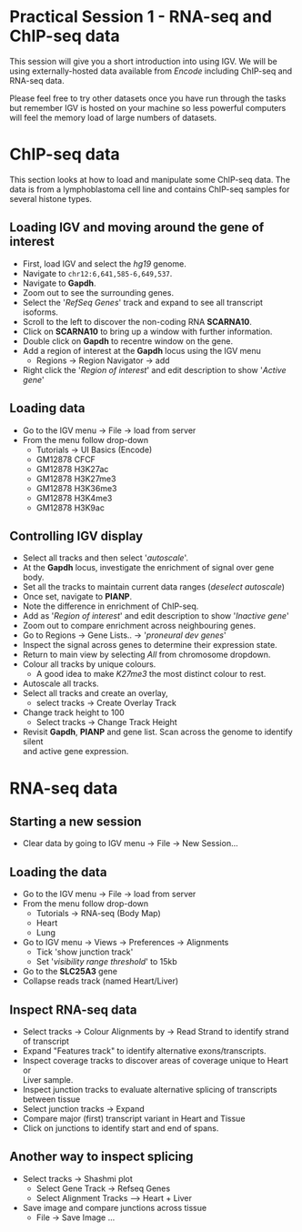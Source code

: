 
# Practical Session 1 - RNA-seq and ChIP-seq data


This session	will give	you	a short	introduction into	using	IGV. We	will be	using	externally-hosted	data available	from *Encode*	including	ChIP-seq	and	RNA-seq	data. 

Please	feel	free	to	try	other	datasets	once	you	have	run	through	the	tasks	but	remember	IGV	is	hosted	on	your	machine	so	less	powerful	computers	will	feel	the	memory	load	of	large	numbers	of	datasets.

# ChIP-seq data
This	section	looks	at	how	to	load	and	manipulate	some	ChIP-seq	data.	The	data	is from	a	lymphoblastoma cell line and contains	ChIP-seq	samples	for	several	histone	types.

## Loading IGV and moving around the gene of interest

- First, load IGV and select the *hg19* genome.
- Navigate	to `chr12:6,641,585-6,649,537`.
- Navigate	to	**Gapdh**.
- Zoom	out	to	see	the	surrounding	genes.
- Select	the	'*RefSeq	Genes*'	track	and	expand	to	see	all	transcript	isoforms.
- Scroll	to	the	left	to	discover	the	non-coding	RNA	**SCARNA10**.	
- Click	on	**SCARNA10**	to	bring	up	a	window	with	further	information.
- Double	click	on	**Gapdh**	to	recentre	window	on	the	gene.
- Add	a	region	of	interest	at	the	**Gapdh**	locus	using	the	IGV	menu
    + Regions	->	Region	Navigator	->	add
- Right	click	the	'*Region	of interest*'	and	edit	description	to	show	'*Active	
gene*'

## Loading data

- Go	to	the	IGV	menu	->	File	->	load	from	server
- From	the	menu	follow	drop-down
    + Tutorials	->	UI	Basics	(Encode)
    + GM12878	CFCF
    + GM12878	H3K27ac
    + GM12878	H3K27me3
    + GM12878	H3K36me3
    + GM12878	H3K4me3
    + GM12878	H3K9ac
    
## Controlling IGV display

- Select	all	tracks	and	then	select	'*autoscale*'.
- At	the	**Gapdh**	locus,	investigate	the	enrichment	of	signal	over	gene	body.
- Set	all	the	tracks	to	maintain	current	data	ranges	(*deselect	autoscale*)
- Once	set,	navigate	to	**PIANP**.
- Note	the	difference	in	enrichment	of	ChIP-seq.
- Add	as	'*Region	of	interest*'	and	edit	description	to	show	'*Inactive	gene*'
- Zoom	out	to	compare	enrichment	across	neighbouring	genes.
- Go	to	 Regions	->	Gene	Lists..	->	'*proneural	dev	genes*'
- Inspect	the	signal	across	genes	to	determine	their	expression	state.
- Return	to	main	view	by	selecting	*All*	from	chromosome	dropdown.
- Colour	all	tracks	by unique	colours.		
    + A good	idea	to	make *K27me3*	the	most distinct	colour	to	rest.
- Autoscale	all	tracks.
- Select	all	tracks	and	create	an	overlay,
    + select	tracks	->	Create	Overlay	Track
- Change	track	height	to	100	
    + Select	tracks	->	Change	Track	Height
- Revisit	**Gapdh**,	**PIANP**	and	gene	list.	Scan	across	the genome	to	identify	silent	
and	active	gene	expression.



# RNA-seq data

## Starting a new session

- Clear data by going to IGV menu -> File -> New Session...

## Loading the data

- Go	to	the	IGV	menu	->	File	->	load	from	server
- From	the	menu	follow	drop-down
    + Tutorials	->	RNA-seq (Body	Map)
    + Heart
    + Lung
- Go	to	IGV	menu	->	Views	->	Preferences	->	Alignments
    + Tick	'show	junction	track'
    + Set	'*visibility	range	threshold*'	to	15kb
- Go to the **SLC25A3** gene
- Collapse	reads	track	(named	Heart/Liver)

## Inspect RNA-seq data

- Select	tracks	->	Colour	Alignments	by	->	Read	Strand	to	identify	strand	of	transcript
- Expand	"Features	track"	to	identify	alternative	exons/transcripts.
- Inspect	coverage	tracks	to	discover	areas	of	coverage	unique	to	Heart	or	
Liver	sample.
- Inspect	junction	tracks	to evaluate	alternative	splicing	of	transcripts	
between	tissue
- Select	junction	tracks	->	Expand
- Compare	major	(first)	transcript	variant	in	Heart	and	Tissue
- Click	on	junctions	to	identify	start	and	end	of	spans.

## Another way to inspect splicing

- Select	tracks	->	Shashmi	plot
    + Select	Gene	Track	->	Refseq	Genes
    + Select	Alignment	Tracks	–>	Heart		+	Liver
- Save image and compare junctions across tissue
    + File -> Save Image ...
